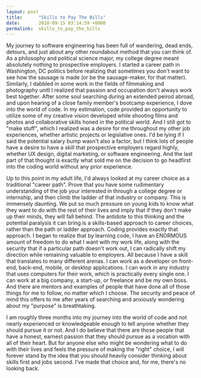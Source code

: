 ```yaml
---
layout: post
title:      "Skills to Pay The Bills"
date:       2018-09-15 03:14:59 +0000
permalink:  skills_to_pay_the_bills
---
```



My journey to software engineering has been full of wandering, dead ends, detours, and just about any other roundabout method that you can think of. As a philosophy and political science major, my college degree meant absolutely nothing to prospective employers. I started a career path in Washington, DC politics before realizing that sometimes you don't want to see how the sausage is made (or be the sausage-maker, for that matter). Similarly, I dabbled in some work in the fields of filmmaking and photography unitl I realized that passion and occupation don't always work best together. After some soul searching during an extended peirod abroad, and upon hearing of a close family member's bootcamp experience, I dove into the world of code. In my estimation, code provided an opportunity to utilize some of my creative vision developed while shooting films and photos and collaborative skills honed in the political world. And I still got to "make stuff", which I realized was a desire for me throughout my other job experiences, whether artistic projects or legislative ones. I'd be lying if I said the potential salary bump wasn't also a factor, but I think lots of people have a desire to have a skill that prospective employers regard highly, whether UX design, digital marketing, or software engineering. And the last part of that thought is exactly what sold me on the decision to go headfirst into the coding world without any prior experience. 

Up to this point in my adult life, I'd always looked at my career choice as a traditional "career path". Prove that you have some rudimentary understanding of the job your interested in through a college degree or internship, and then climb the ladder of that industry or company. This is immensely daunting. We put so much pressure on young kids to know what they want to do with the rest of their lives and imply that if they don't make up their minds, they will fall behind. The antidote to this thinking and the potential paralysis it can bring is a skills-based approach to career choices, rather than the path or ladder approach. Coding provides exactly that approach. I began to realize that by learning code, I have an ENORMOUS amount of freedom to do what I want with my work life, along with the security that if a particular path doesn't work out, I can radically shift my direction while remaining valuable to employers. All because I have a skill that translates to many different arenas. I can work as a developer on front-end, back-end, mobile, or desktop applications. I can work in any industry that uses computers for their work, which is practically every single one. I can work at a big company, a start-up, or freelance and be my own boss. And there are mentors and examples of people that have done all of those things for me to follow, no matter which I choose. The security and peace of mind this offers to me after years of searching and anxiously wondering about my "purpose" is breathtaking. 

I am roughly three months into my journey into the world of code and not nearly experienced or knowledgeable enough to tell anyone whether they should pursue it or not. And I do believe that there are those people that have a honest, earnest passion that they should pursue as a vocation with all of their heart. But for anyone else who might be wondering what to do with their lives and feels the pressure of making the "right" choice, I will forever stand by the idea that you should heavily consider thinking about skills first and jobs second. I've made that choice and, for me, there's no looking back.

